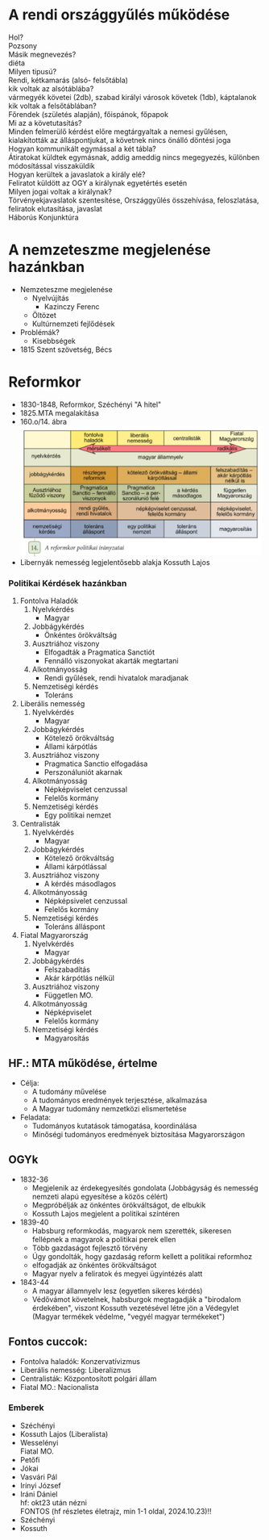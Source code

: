 # A rendi országgyűlés működése  
Hol?  
	Pozsony  
Másik megnevezés?  
	diéta  
Milyen tipusú?  
	Rendi, kétkamarás (alsó- felsőtábla)  
kik voltak az alsótáblába?  
	vármegyék követei (2db), szabad királyi városok követek (1db), káptalanok  
kik voltak a felsőtáblában?  
	Főrendek (születés alapján), főispánok, főpapok  
Mi az a követutasítás?  
	Minden felmerülő kérdést előre megtárgyaltak a nemesi gyűlésen, kialakították az álláspontjukat, a követnek nincs önálló döntési joga  
Hogyan kommunikált egymással a két tábla?  
	Átiratokat küldtek egymásnak, addig ameddig nincs megegyezés, különben módosítással visszaküldik  
Hogyan kerültek a javaslatok a király elé?  
	Feliratot küldött az OGY a királynak egyetértés esetén  
Milyen jogai voltak a királynak?  
	Törvényekjavaslatok szentesítése, Országgyűlés összehívása, feloszlatása, feliratok elutasítása, javaslat  
Háborús Konjunktúra  
# A nemzeteszme megjelenése hazánkban  
- Nemzeteszme megjelenése  
  - Nyelvújítás  
    - Kazinczy Ferenc  
  - Öltözet  
  - Kultúrnemzeti fejlődések  
- Problémák?  
  - Kisebbségek  
- 1815 Szent szövetség, Bécs  
# Reformkor  
- 1830-1848, Reformkor, Széchényi "A hitel"  
- 1825.MTA megalakítása  
- 160.o/14. ábra ![A reformkor ideológiai irányzatai kép](reformkor_ideologiai_iranyzatai.png)  
- Libernyák nemesség legjelentősebb alakja Kossuth Lajos  
### Politikai Kérdések hazánkban  
1. Fontolva Haladók  
   1. Nyelvkérdés  
      - Magyar  
   2. Jobbágykérdés  
      - Önkéntes örökváltság  
   3. Ausztriához viszony  
   	  - Elfogadták a Pragmatica Sanctiót  
   	  - Fennálló viszonyokat akarták megtartani  
   4. Alkotmányosság  
      - Rendi gyűlések, rendi hivatalok maradjanak  
   5. Nemzetiségi kérdés  
      - Toleráns  
2. Liberális nemesség  
   1. Nyelvkérdés  
      - Magyar  
   2. Jobbágykérdés  
      - Kötelező örökváltság  
      - Állami kárpótlás  
   3. Ausztriához viszony  
      - Pragmatica Sanctio elfogadása  
      - Perszonáluniót akarnak  
   4. Alkotmányosság  
      - Népképviselet cenzussal  
      - Felelős kormány  
   5. Nemzetiségi kérdés  
      - Egy politikai nemzet  
3. Centralisták  
   1. Nyelvkérdés  
      - Magyar  
   2. Jobbágykérdés  
      - Kötelező örökváltság  
      - Állami kárpótlással  
   3. Ausztriához viszony  
      - A kérdés másodlagos  
   4. Alkotmányosság  
      - Népképsivelet cenzussal  
      - Felelős kormány  
   5. Nemzetiségi kérdés  
      - Toleráns álláspont  
4. Fiatal Magyarország  
   1. Nyelvkérdés  
      - Magyar  
   2. Jobbágykérdés  
      - Felszabadítás  
      - Akár kárpótlás nélkül  
   3. Ausztriához viszony  
      - Független MO.  
   4. Alkotmányosság  
      - Népképviselet  
      - Felelős kormány  
   5. Nemzetiségi kérdés  
      - Magyarosítás  
  
## HF.: MTA működése, értelme  
- Célja:  
  - A tudomány művelése  
  - A tudományos eredmények terjesztése, alkalmazása  
  - A Magyar tudomány nemzetközi elismertetése  
- Feladata:  
  - Tudományos kutatások támogatása, koordinálása  
  - Minőségi tudományos eredmények biztosítása Magyarországon  
## OGYk  
- 1832-36  
  - Megjelenik az érdekegyesítés gondolata (Jobbágyság és nemesség nemzeti alapú egyesítése a közös célért)  
  - Megpróbélják az önkéntes örökváltságot, de elbukik  
  - Kossuth Lajos megjelent a politikai színtéren  
- 1839-40  
  - Habsburg reformkodás, magyarok nem szerették, sikeresen fellépnek a magyarok a politikai perek ellen  
  - Több gazdaságot fejlesztő törvény  
  - Úgy gondolták, hogy gazdaság reform kellett a politikai reformhoz  
  - elfogadják az önkéntes örökváltságot  
  - Magyar nyelv a feliratok és megyei ügyintézés alatt  
- 1843-44  
  - A magyar államnyelv lesz (egyetlen sikeres kérdés)  
  - Védővámot követelnek, habsburgok megtagadják a "birodalom érdekében", viszont Kossuth vezetésével létre jön a Védegylet (Magyar termékek védelme, "vegyél magyar termékeket")  
## Fontos cuccok:  
- Fontolva haladók: Konzervatívizmus  
- Liberális nemesség: Liberalizmus  
- Centralisták: Központosított polgári állam  
- Fiatal MO.: Nacionalista  
### Emberek  
- Széchényi  
- Kossuth Lajos (Liberalista)  
- Wesselényi  
Fiatal MO.  
- Petőfi  
- Jókai  
- Vasvári Pál  
- Irínyi József  
- Iráni Dániel  
hf: okt23 után nézni  
FONTOS (hf részletes életrajz, min 1-1 oldal, 2024.10.23)!!  
- Széchényi  
- Kossuth  
